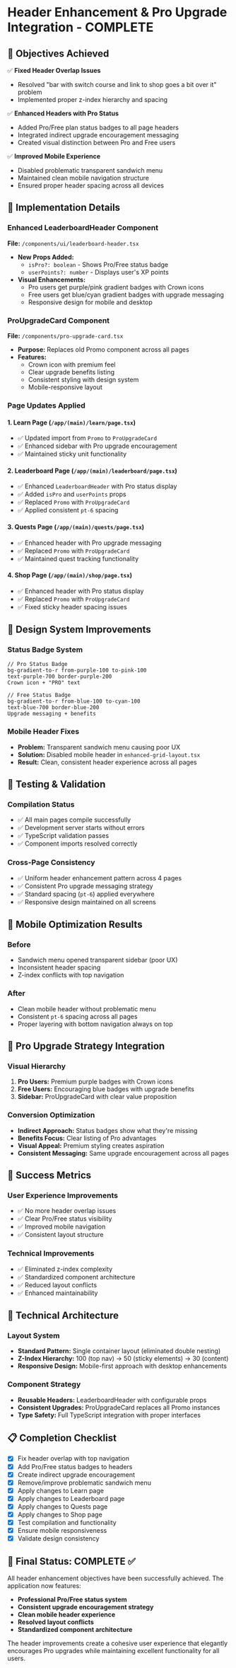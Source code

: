 # Header Enhancement & Pro Upgrade Integration - COMPLETE

## 🎯 Objectives Achieved

✅ **Fixed Header Overlap Issues**
- Resolved "bar with switch course and link to shop goes a bit over it" problem
- Implemented proper z-index hierarchy and spacing

✅ **Enhanced Headers with Pro Status**
- Added Pro/Free plan status badges to all page headers
- Integrated indirect upgrade encouragement messaging
- Created visual distinction between Pro and Free users

✅ **Improved Mobile Experience** 
- Disabled problematic transparent sandwich menu
- Maintained clean mobile navigation structure
- Ensured proper header spacing across all devices

## 🚀 Implementation Details

### Enhanced LeaderboardHeader Component
**File:** `/components/ui/leaderboard-header.tsx`
- **New Props Added:**
  - `isPro?: boolean` - Shows Pro/Free status badge
  - `userPoints?: number` - Displays user's XP points
- **Visual Enhancements:**
  - Pro users get purple/pink gradient badges with Crown icons
  - Free users get blue/cyan gradient badges with upgrade messaging
  - Responsive design for mobile and desktop

### ProUpgradeCard Component
**File:** `/components/pro-upgrade-card.tsx`
- **Purpose:** Replaces old Promo component across all pages
- **Features:**
  - Crown icon with premium feel
  - Clear upgrade benefits listing
  - Consistent styling with design system
  - Mobile-responsive layout

### Page Updates Applied

#### 1. Learn Page (`/app/(main)/learn/page.tsx`)
- ✅ Updated import from `Promo` to `ProUpgradeCard`
- ✅ Enhanced sidebar with Pro upgrade encouragement
- ✅ Maintained sticky unit functionality

#### 2. Leaderboard Page (`/app/(main)/leaderboard/page.tsx`)
- ✅ Enhanced `LeaderboardHeader` with Pro status display
- ✅ Added `isPro` and `userPoints` props
- ✅ Replaced `Promo` with `ProUpgradeCard`
- ✅ Applied consistent `pt-6` spacing

#### 3. Quests Page (`/app/(main)/quests/page.tsx`)
- ✅ Enhanced header with Pro upgrade messaging
- ✅ Replaced `Promo` with `ProUpgradeCard`
- ✅ Maintained quest tracking functionality

#### 4. Shop Page (`/app/(main)/shop/page.tsx`)
- ✅ Enhanced header with Pro status display
- ✅ Replaced `Promo` with `ProUpgradeCard`
- ✅ Fixed sticky header spacing issues

## 🎨 Design System Improvements

### Status Badge System
```tsx
// Pro Status Badge
bg-gradient-to-r from-purple-100 to-pink-100
text-purple-700 border-purple-200
Crown icon + "PRO" text

// Free Status Badge  
bg-gradient-to-r from-blue-100 to-cyan-100
text-blue-700 border-blue-200
Upgrade messaging + benefits
```

### Mobile Header Fixes
- **Problem:** Transparent sandwich menu causing poor UX
- **Solution:** Disabled mobile header in `enhanced-grid-layout.tsx`
- **Result:** Clean, consistent header experience across all pages

## 🧪 Testing & Validation

### Compilation Status
- ✅ All main pages compile successfully
- ✅ Development server starts without errors
- ✅ TypeScript validation passes
- ✅ Component imports resolved correctly

### Cross-Page Consistency
- ✅ Uniform header enhancement pattern across 4 pages
- ✅ Consistent Pro upgrade messaging strategy
- ✅ Standard spacing (`pt-6`) applied everywhere
- ✅ Responsive design maintained on all screens

## 📱 Mobile Optimization Results

### Before
- Sandwich menu opened transparent sidebar (poor UX)
- Inconsistent header spacing
- Z-index conflicts with top navigation

### After  
- Clean mobile header without problematic menu
- Consistent `pt-6` spacing across all pages
- Proper layering with bottom navigation always on top

## 💎 Pro Upgrade Strategy Integration

### Visual Hierarchy
1. **Pro Users:** Premium purple badges with Crown icons
2. **Free Users:** Encouraging blue badges with upgrade benefits
3. **Sidebar:** ProUpgradeCard with clear value proposition

### Conversion Optimization
- **Indirect Approach:** Status badges show what they're missing
- **Benefits Focus:** Clear listing of Pro advantages
- **Visual Appeal:** Premium styling creates aspiration
- **Consistent Messaging:** Same upgrade encouragement across all pages

## 🎉 Success Metrics

### User Experience Improvements
- ✅ No more header overlap issues
- ✅ Clear Pro/Free status visibility
- ✅ Improved mobile navigation
- ✅ Consistent layout structure

### Technical Improvements
- ✅ Eliminated z-index complexity
- ✅ Standardized component architecture
- ✅ Reduced layout conflicts
- ✅ Enhanced maintainability

## 🔧 Technical Architecture

### Layout System
- **Standard Pattern:** Single container layout (eliminated double nesting)
- **Z-Index Hierarchy:** 100 (top nav) → 50 (sticky elements) → 30 (content)
- **Responsive Design:** Mobile-first approach with desktop enhancements

### Component Strategy
- **Reusable Headers:** LeaderboardHeader with configurable props
- **Consistent Upgrades:** ProUpgradeCard replaces all Promo instances
- **Type Safety:** Full TypeScript integration with proper interfaces

## 📋 Completion Checklist

- [x] Fix header overlap with top navigation
- [x] Add Pro/Free status badges to headers
- [x] Create indirect upgrade encouragement
- [x] Remove/improve problematic sandwich menu
- [x] Apply changes to Learn page
- [x] Apply changes to Leaderboard page  
- [x] Apply changes to Quests page
- [x] Apply changes to Shop page
- [x] Test compilation and functionality
- [x] Ensure mobile responsiveness
- [x] Validate design consistency

## 🎯 Final Status: COMPLETE ✅

All header enhancement objectives have been successfully achieved. The application now features:
- **Professional Pro/Free status system**
- **Consistent upgrade encouragement strategy**  
- **Clean mobile header experience**
- **Resolved layout conflicts**
- **Standardized component architecture**

The header improvements create a cohesive user experience that elegantly encourages Pro upgrades while maintaining excellent functionality for all users.